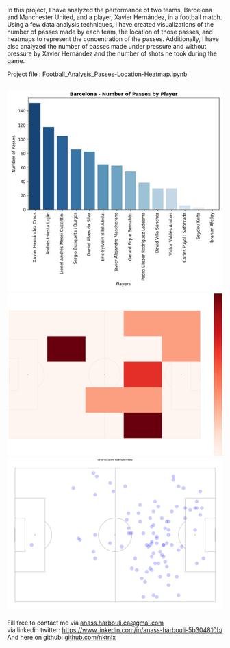 In this project, I have analyzed the performance of two teams, Barcelona and Manchester United, and a player, Xavier Hernández, in a football match.
Using a few data analysis techniques, I have created visualizations of the number of passes made by each team, the location of those passes,
and heatmaps to represent the concentration of the passes.
Additionally, I have also analyzed the number of passes made under pressure and without pressure by Xavier Hernández and the number of shots he took during the game.

Project file : [Football_Analysis_Passes-Location-Heatmap.ipynb](https://github.com/HarbouliCA/data_analysis/blob/main/03_Football_Analysis_Passes_and_Shoots_Location_HeatMap/Football_Analysis_Passes-Location-Heatmap.ipynb)

![Football_Analysis](https://github.com/HarbouliCA/data_analysis/blob/main/03_Football_Analysis_Passes_and_Shoots_Location_HeatMap/Passes_barchart.JPG)
![Football_Analysis](https://github.com/HarbouliCA/data_analysis/blob/main/03_Football_Analysis_Passes_and_Shoots_Location_HeatMap/passes_pitch_heatmap.png)
![Football_Analysis](https://github.com/HarbouliCA/data_analysis/blob/main/03_Football_Analysis_Passes_and_Shoots_Location_HeatMap/passes_pitch.png)
--------------------------------------------
Fill free to contact me via anass.harbouli.ca@gmal.com  
via linkedin twitter: https://www.linkedin.com/in/anass-harbouli-5b304810b/   
And here on github: [github.com/nktnlx ](https://github.com/HarbouliCA)
